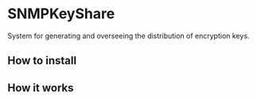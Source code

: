 # SNMPKeyShare
System for generating and overseeing the distribution of encryption keys.
## How to install

## How it works
